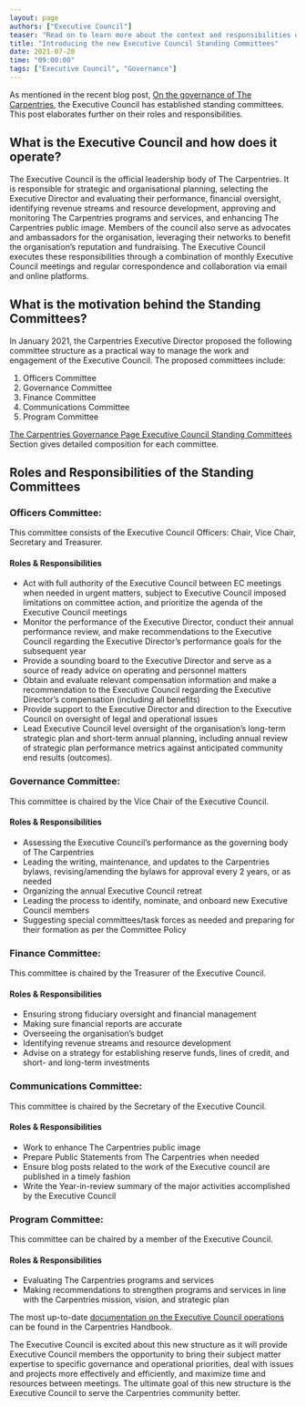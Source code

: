 ```yaml
---
layout: page
authors: ["Executive Council"]
teaser: "Read on to learn more about the context and responsibilities of the new Executive Council Standing Committees"
title: "Introducing the new Executive Council Standing Committees"
date: 2021-07-20
time: "09:00:00"
tags: ["Executive Council", "Governance"]
---
```


As mentioned in the recent blog post, [On the governance of The Carpentries](https://carpentries.org/blog/2021/07/carpentries-governance/), the Executive Council has established standing committees. This post elaborates further on their roles and responsibilities.

## What is the Executive Council and how does it operate?

The Executive Council is the official leadership body of The Carpentries. It is responsible for strategic and organisational planning, selecting the Executive Director and evaluating their performance, financial oversight, identifying revenue streams and resource development, approving and monitoring The Carpentries programs and services, and enhancing The Carpentries public image. Members of the council also serve as advocates and ambassadors for the organisation, leveraging their networks to benefit the organisation’s reputation and fundraising. The Executive Council executes these responsibilities through a combination of monthly Executive Council meetings and regular correspondence and collaboration via email and online platforms.


## What is the motivation behind the Standing Committees?

In January 2021, the Carpentries Executive Director proposed the following committee structure as a practical way to manage the work and engagement of the Executive Council. The proposed committees include:

1. Officers Committee
2. Governance Committee
3. Finance Committee
4. Communications Committee
5. Program Committee

[The Carpentries Governance Page Executive Council Standing Committees](https://carpentries.org/governance/#carpentries-executive-council-standing-committees) Section gives detailed composition for each committee.  

## Roles and Responsibilities of the Standing Committees

### Officers Committee:
This committee consists of the Executive Council Officers: Chair, Vice Chair, Secretary and Treasurer.

#### Roles & Responsibilities
- Act with full authority of the Executive Council between EC meetings when needed in urgent matters, subject to Executive Council imposed limitations on committee action, and  prioritize the agenda of the Executive Council meetings
- Monitor the performance of the Executive Director, conduct their annual performance review, and make recommendations to the Executive Council regarding the Executive Director’s performance goals for the subsequent year
- Provide a sounding board to the Executive Director and serve as a source of ready advice on operating and personnel matters
- Obtain and evaluate relevant compensation information and make a recommendation to the Executive Council regarding the Executive Director’s compensation (including all benefits)
- Provide support to the Executive Director and direction to the Executive Council on oversight of legal and operational issues
- Lead Executive Council level oversight of the organisation’s long-term strategic plan and short-term annual planning, including annual review of strategic plan performance metrics against anticipated community end results (outcomes).

### Governance Committee: 
This committee is chaired by the Vice Chair of the Executive Council.

#### Roles & Responsibilities
- Assessing the Executive Council’s performance as the governing body of The Carpentries
- Leading the writing, maintenance, and updates to the Carpentries bylaws, revising/amending the bylaws for approval every 2 years, or as needed
- Organizing the annual Executive Council retreat
- Leading the process to identify, nominate, and onboard new Executive Council members
- Suggesting special committees/task forces as needed and preparing for their formation as per the Committee Policy

### Finance Committee: 
This committee is chaired by the Treasurer of the Executive Council.

#### Roles & Responsibilities
- Ensuring strong fiduciary oversight and financial management
- Making sure financial reports are accurate
- Overseeing the organisation’s budget
- Identifying revenue streams and resource development
- Advise on a strategy for establishing reserve funds, lines of credit, and short- and long-term investments

### Communications Committee: 
This committee is chaired by the Secretary of the Executive Council.

#### Roles & Responsibilities
- Work to enhance The Carpentries public image
- Prepare Public Statements from The Carpentries when needed
- Ensure blog posts related to the work of the Executive council are published in a timely fashion
- Write the Year-in-review summary of the major activities accomplished by the Executive Council

### Program Committee: 
This committee can be chaired by a member of the Executive Council.

#### Roles & Responsibilities
- Evaluating The Carpentries programs and services
- Making recommendations to strengthen programs and services in line with the Carpentries mission, vision, and strategic plan

The most up-to-date [documentation on the Executive Council operations](https://docs.carpentries.org/topic_folders/governance/executive-council.html?#executive-council-s-standing-committees) can be found in the Carpentries Handbook.

The Executive Council is excited about this new structure as it will provide Executive Council members the opportunity to bring their subject matter expertise to specific governance and operational priorities, deal with issues and projects more effectively and efficiently, and maximize time and resources between meetings. The ultimate goal of this new structure is the Executive Council to serve the Carpentries community better.
